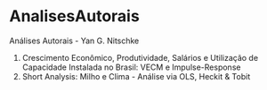 # AnalisesAutorais
Análises Autorais - Yan G. Nitschke



1. Crescimento Econômico, Produtividade, Salários e Utilização de Capacidade Instalada no Brasil: VECM e Impulse-Response
2. Short Analysis: Milho e Clima - Análise via OLS, Heckit & Tobit





